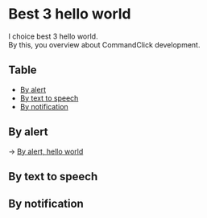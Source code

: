 # Best 3 hello world

I choice best 3 hello world.  
By this, you overview about CommandClick development.


Table
-----------------

* [By alert](#by-alert)
* [By text to speech](#by-text-to-speech)
* [By notification](#by-notification)


## By alert

-> [By alert, hello world](https://github.com/puutaro/CommandClick/blob/master/md/developer/tutorial/by_alert_hello_world.md)


## By text to speech


## By notification
